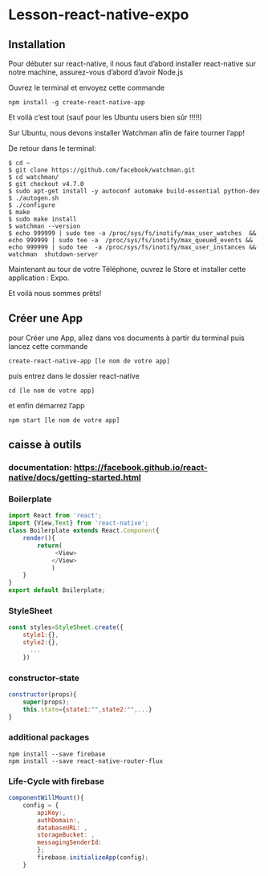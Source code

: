 # Lesson-react-native-expo
## Installation

Pour débuter sur react-native, il nous faut d’abord installer react-native sur notre machine,
assurez-vous d’abord d’avoir Node.js

Ouvrez le terminal et envoyez cette commande


```
npm install -g create-react-native-app
```

Et voilà c’est tout (sauf pour les Ubuntu users bien sûr !!!!!)

Sur Ubuntu, nous devons installer Watchman afin de faire tourner l’app!

De retour dans le terminal:

```
$ cd ~
$ git clone https://github.com/facebook/watchman.git
$ cd watchman/
$ git checkout v4.7.0
$ sudo apt-get install -y autoconf automake build-essential python-dev
$ ./autogen.sh 
$ ./configure 
$ make
$ sudo make install
$ watchman --version
$ echo 999999 | sudo tee -a /proc/sys/fs/inotify/max_user_watches  && echo 999999 | sudo tee -a  /proc/sys/fs/inotify/max_queued_events && echo 999999 | sudo tee  -a /proc/sys/fs/inotify/max_user_instances && watchman  shutdown-server
```


Maintenant au tour de votre Téléphone, ouvrez le Store et installer cette application : Expo.

Et voilà nous sommes prêts!


## Créer une App


pour Créer une App, allez dans vos documents à partir du terminal puis
lancez cette commande

```
create-react-native-app [le nom de votre app]
```

puis entrez dans le dossier react-native

```
cd [le nom de votre app]
```

et enfin démarrez l’app

```
npm start [le nom de votre app]
```



## caisse à outils

### documentation: https://facebook.github.io/react-native/docs/getting-started.html

### Boilerplate

```javascript
import React from 'react';
import {View,Text} from 'react-native';
class Boilerplate extends React.Component{
	render(){
		return(
			 <View>
			</View>
			)
	}
}
export default Boilerplate;
```


### StyleSheet

```javascript
const styles=StyleSheet.create({
	style1:{},
	style2:{},
	  ...
	})
```


### constructor-state

```javascript
constructor(props){
	super(props);
	this.state={state1:"",state2:"",...}
}

```



### additional packages

```
npm install --save firebase
npm install --save react-native-router-flux
```

### Life-Cycle with firebase

```javascript
componentWillMount(){
	config = {
	    apiKey:,
	    authDomain:,
	    databaseURL: ,
	    storageBucket: ,
	    messagingSenderId: 
		};
		firebase.initializeApp(config);
	}
```
